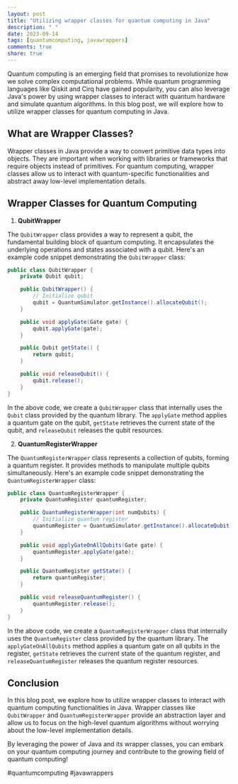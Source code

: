 ```yaml
---
layout: post
title: "Utilizing wrapper classes for quantum computing in Java"
description: " "
date: 2023-09-14
tags: [quantumcomputing, javawrappers]
comments: true
share: true
---
```


Quantum computing is an emerging field that promises to revolutionize how we solve complex computational problems. While quantum programming languages like Qiskit and Cirq have gained popularity, you can also leverage Java's power by using wrapper classes to interact with quantum hardware and simulate quantum algorithms. In this blog post, we will explore how to utilize wrapper classes for quantum computing in Java.

## What are Wrapper Classes?

Wrapper classes in Java provide a way to convert primitive data types into objects. They are important when working with libraries or frameworks that require objects instead of primitives. For quantum computing, wrapper classes allow us to interact with quantum-specific functionalities and abstract away low-level implementation details.

## Wrapper Classes for Quantum Computing

1. **QubitWrapper**

The `QubitWrapper` class provides a way to represent a qubit, the fundamental building block of quantum computing. It encapsulates the underlying operations and states associated with a qubit. Here's an example code snippet demonstrating the `QubitWrapper` class:

```java
public class QubitWrapper {
    private Qubit qubit;

    public QubitWrapper() {
        // Initialize qubit
        qubit = QuantumSimulator.getInstance().allocateQubit();
    }

    public void applyGate(Gate gate) {
        qubit.applyGate(gate);
    }

    public Qubit getState() {
        return qubit;
    }

    public void releaseQubit() {
        qubit.release();
    }
}
```

In the above code, we create a `QubitWrapper` class that internally uses the `Qubit` class provided by the quantum library. The `applyGate` method applies a quantum gate on the qubit, `getState` retrieves the current state of the qubit, and `releaseQubit` releases the qubit resources.

2. **QuantumRegisterWrapper**

The `QuantumRegisterWrapper` class represents a collection of qubits, forming a quantum register. It provides methods to manipulate multiple qubits simultaneously. Here's an example code snippet demonstrating the `QuantumRegisterWrapper` class:

```java
public class QuantumRegisterWrapper {
    private QuantumRegister quantumRegister;

    public QuantumRegisterWrapper(int numQubits) {
        // Initialize quantum register
        quantumRegister = QuantumSimulator.getInstance().allocateQubit(numQubits);
    }

    public void applyGateOnAllQubits(Gate gate) {
        quantumRegister.applyGate(gate);
    }

    public QuantumRegister getState() {
        return quantumRegister;
    }

    public void releaseQuantumRegister() {
        quantumRegister.release();
    }
}
```

In the above code, we create a `QuantumRegisterWrapper` class that internally uses the `QuantumRegister` class provided by the quantum library. The `applyGateOnAllQubits` method applies a quantum gate on all qubits in the register, `getState` retrieves the current state of the quantum register, and `releaseQuantumRegister` releases the quantum register resources.

## Conclusion

In this blog post, we explore how to utilize wrapper classes to interact with quantum computing functionalities in Java. Wrapper classes like `QubitWrapper` and `QuantumRegisterWrapper` provide an abstraction layer and allow us to focus on the high-level quantum algorithms without worrying about the low-level implementation details.

By leveraging the power of Java and its wrapper classes, you can embark on your quantum computing journey and contribute to the growing field of quantum computing!

#quantumcomputing #javawrappers